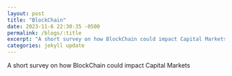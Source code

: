 ```yaml
---
layout: post
title: "BlockChain"
date: 2023-11-6 22:30:35 -0500
permalink: /blogs/:title
excerpt: "A short survey on how BlockChain could impact Capital Markets"
categories: jekyll update
---
```


<!-- <embed src="/assets/files/Blockchain.pdf" width="500" height="375"  -->
 <!-- type="application/pdf"> -->
<p>A short survey on how BlockChain could impact Capital Markets</p>
<object data= 
"/assets/files/Blockchain.pdf" width="500" height="375" 
                width="800"
                height="500">
</object>
